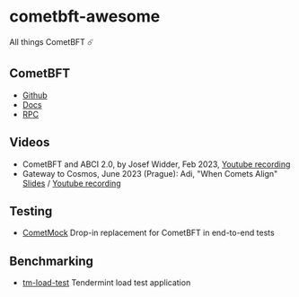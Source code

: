 # cometbft-awesome
All things CometBFT ☄️ 

## CometBFT

- [Github](https://github.com/cometbft/cometbft)
- [Docs](https://docs.cometbft.com/v0.38/)
- [RPC](https://docs.cometbft.com/v0.38/rpc/)

## Videos

- CometBFT and ABCI 2.0, by Josef Widder, Feb 2023, [Youtube recording](https://www.youtube.com/watch?v=N9FXRNqtGMI&t=631s)
- Gateway to Cosmos, June 2023 (Prague): Adi, "When Comets Align" [Slides](https://github.com/cometbft/cometbft/files/11706603/When.Comets.Align.pdf) / [Youtube recording](https://www.youtube.com/live/21PM1kIVp-s?feature=share&t=22715)

## Testing

- [CometMock](https://github.com/informalsystems/CometMock) Drop-in replacement for CometBFT in end-to-end tests

## Benchmarking

- [tm-load-test](https://github.com/informalsystems/tm-load-test) Tendermint load test application
